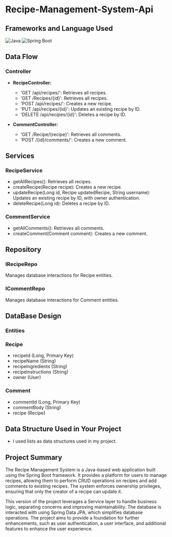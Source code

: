 # Recipe-Management-System-Api

## Frameworks and Language Used
![Java](https://img.shields.io/badge/Language-Java-green)
![Spring Boot](https://img.shields.io/badge/Framework-Spring%20Boot-brightgreen)

## Data Flow
### Controller
- **RecipeController:**

  - 'GET /api/recipes/': Retrieves all recipes.
  - 'GET /Recipes/{id}': Retrieves all recipes.
  - 'POST /api/recipes/': Creates a new recipe.
  - 'PUT /api/recipes/{id}': Updates an existing recipe by ID.
  - 'DELETE /api/recipes/{id}': Deletes a recipe by ID.
- **CommentController:**

  - 'GET /Recipe/{recipe}': Retrieves all comments.
  - 'POST /{id}/comments/': Creates a new comment.
    
## Services
### RecipeService

- getAllRecipes(): Retrieves all recipes.
- createRecipe(Recipe recipe): Creates a new recipe.
- updateRecipe(Long id, Recipe updatedRecipe, String username): Updates an existing recipe by ID, with owner authentication.
- deleteRecipe(Long id): Deletes a recipe by ID.
  
### CommentService

- getAllComments(): Retrieves all comments.
- createComment(Comment comment): Creates a new comment.
  
## Repository
### IRecipeRepo
Manages database interactions for Recipe entities.

### ICommentRepo
Manages database interactions for Comment entities.

## DataBase Design
### Entities
### Recipe

- recipeId (Long, Primary Key)
- recipeName (String)
- recipeIngredients (String)
- recipeInstructions (String)
- owner (User)
### Comment

- commentId (Long, Primary Key)
- commentBody (String)
- recipe (Recipe)
  
## Data Structure Used in Your Project
 - I used lists as data structures used in my project.

## Project Summary
The Recipe Management System is a Java-based web application built using the Spring Boot framework. It provides a platform for users to manage recipes, allowing them to perform CRUD operations on recipes and add comments to existing recipes. The system enforces ownership privileges, ensuring that only the creator of a recipe can update it.

This version of the project leverages a Service layer to handle business logic, separating concerns and improving maintainability. The database is interacted with using Spring Data JPA, which simplifies database operations. The project aims to provide a foundation for further enhancements, such as user authentication, a user interface, and additional features to enhance the user experience. 
